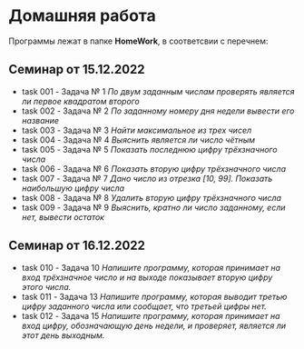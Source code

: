 # Домашняя работа
Программы лежат в папке **HomeWork**, в соответсвии с перечнем:
##  Семинар от 15.12.2022
* task 001 - Задача № 1 *По двум заданным числам проверять является ли первое квадратом второго*
* task 002 - Задача № 2 *По заданному номеру дня недели вывести его название*
* task 003 - Задача № 3 *Найти максимальное из трех чисел*
* task 004 - Задача № 4 *Выяснить является ли число чётным*
* task 005 - Задача № 5 *Показать последнюю цифру трёхзначного числа*
* task 006 - Задача № 6 *Показать вторую цифру трёхзначного числа*
* task 007 - Задача № 7 *Дано число из отрезка [10, 99]. Показать наибольшую цифру числа*
* task 008 - Задача № 8 *Удалить вторую цифру трёхзначного числа*
* task 009 - Задача № 9 *Выяснить, кратно ли число заданному, если нет, вывести остаток*
## Семинар от 16.12.2022
* task 010 - Задача 10 *Напишите программу, которая принимает на вход трёхзначное число и на выходе показывает вторую цифру этого числа.*
* task 011 - Задача 13 *Напишите программу, которая выводит третью цифру заданного числа или сообщает, что третьей цифры нет.*
* task 012 - Задача 15 *Напишите программу, которая принимает на вход цифру, обозначающую день недели, и проверяет, является ли этот день выходным.*